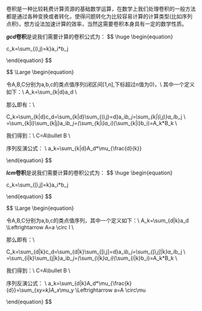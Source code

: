 卷积是一种比较耗费计算资源的基础数学运算，在数学上我们处理卷积的一般方法都是通过各种变换或者转化，使得问题转化为比较容易计算的计算类型(比如序列点积)，想方设法加速计算的效率，当然这需要卷积本身具有一定的数学性质。

***gcd*卷积**是说我们需要计算的卷积公式为：
$$
\huge
\begin{equation}

c_k=\sum_{(i,j)=k}a_i*b_j

\end{equation}
$$

$$
\Large
\begin{equation}

令A,B,C分别为a,b,c的类点值序列(闭区间[1,n],下标超过n值为0)，\\
其中一个定义如下：\\
A_k=\sum_{k|d}a_d \\

那么即有：\\

C_k=\sum_{k|d}c_d=\sum_{k|d}\sum_{(i,j)=d}a_i*b_j=\sum_{k|(i,j)}a_i*b_j \\
=\sum_{k|i}\sum_{k|j}a_i*b_j=(\sum_{k|i}a_i)*(\sum_{k|i}b_i)=A_k*B_k \\

我们得到：\\
C=A\bullet B \\

序列反演公式： \\
a_k=\sum_{k|d}A_d*\mu_{\frac{d}{k}}

\end{equation}
$$

***lcm*卷积**是说我们需要计算的卷积公式为：
$$
\huge
\begin{equation}

c_k=\sum_{[i,j]=k}a_i*b_j

\end{equation}
$$

$$
\Large
\begin{equation}

令A,B,C分别为a,b,c的类点值序列，其中一个定义如下：\\
A_k=\sum_{d|k}a_d \Leftrightarrow A=a \circ I \\

那么即有：\\

C_k=\sum_{d|k}c_d=\sum_{d|k}\sum_{[i,j]=d}a_i*b_j=\sum_{[i,j]|k}a_i*b_j \\
=\sum_{i|k}\sum_{j|k}a_i*b_j=(\sum_{i|k}a_i)*(\sum_{i|k}b_i)=A_k*B_k \\

我们得到：\\
C=A\bullet B \\

序列反演公式： \\
a_k=\sum_{d|k}A_d*\mu_{\frac{k}{d}}=\sum_{x*y=k}A_x*\mu_y \Leftrightarrow a=A \circ\mu

\end{equation}
$$

